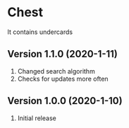 # Chest
It contains undercards

## Version 1.1.0 (2020-1-11)
1. Changed search algorithm
1. Checks for updates more often

## Version 1.0.0 (2020-1-10)
1. Initial release
